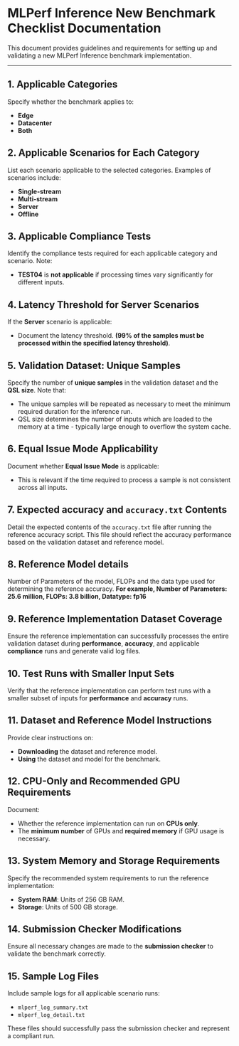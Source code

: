 # MLPerf Inference New Benchmark Checklist Documentation

This document provides guidelines and requirements for setting up and validating a new MLPerf Inference benchmark implementation.

---

## 1. Applicable Categories
Specify whether the benchmark applies to:
- **Edge**
- **Datacenter**
- **Both**

## 2. Applicable Scenarios for Each Category
List each scenario applicable to the selected categories. Examples of scenarios include:
- **Single-stream**
- **Multi-stream**
- **Server**
- **Offline**

## 3. Applicable Compliance Tests
Identify the compliance tests required for each applicable category and scenario. Note:
- **TEST04** is **not applicable** if processing times vary significantly for different inputs.

## 4. Latency Threshold for Server Scenarios
If the **Server** scenario is applicable:
- Document the latency threshold. **(99% of the samples must be processed within the specified latency threshold)**.

## 5. Validation Dataset: Unique Samples
Specify the number of **unique samples** in the validation dataset and the **QSL size**. Note that:
- The unique samples will be repeated as necessary to meet the minimum required duration for the inference run.
- QSL size determines the number of inputs which are loaded to the memory at a time - typically large enough to overflow the system cache. 

## 6. Equal Issue Mode Applicability
Document whether **Equal Issue Mode** is applicable:
- This is relevant if the time required to process a sample is not consistent across all inputs.

## 7. Expected accuracy and `accuracy.txt` Contents
Detail the expected contents of the `accuracy.txt` file after running the reference accuracy script. This file should reflect the accuracy performance based on the validation dataset and reference model. 

## 8. Reference Model details
Number of Parameters of the model, FLOPs and the data type used for determining the reference accuracy. **For example, Number of Parameters: 25.6 million, FLOPs: 3.8 billion, Datatype: fp16**

## 9. Reference Implementation Dataset Coverage
Ensure the reference implementation can successfully processes the entire validation dataset during **performance**, **accuracy**, and applicable **compliance** runs and generate valid log files.

## 10. Test Runs with Smaller Input Sets
Verify that the reference implementation can perform test runs with a smaller subset of inputs for **performance** and **accuracy** runs.

## 11. Dataset and Reference Model Instructions
Provide clear instructions on:
- **Downloading** the dataset and reference model.
- **Using** the dataset and model for the benchmark.

## 12. CPU-Only and Recommended GPU Requirements
Document:
- Whether the reference implementation can run on **CPUs only**.
- The **minimum number** of GPUs and **required memory** if GPU usage is necessary.

## 13. System Memory and Storage Requirements
Specify the recommended system requirements to run the reference implementation:
- **System RAM**: Units of 256 GB RAM.
- **Storage**: Units of 500 GB storage.

## 14. Submission Checker Modifications
Ensure all necessary changes are made to the **submission checker** to validate the benchmark correctly.

## 15. Sample Log Files
Include sample logs for all applicable scenario runs:
- `mlperf_log_summary.txt`
- `mlperf_log_detail.txt`
  
These files should successfully pass the submission checker and represent a compliant run.
